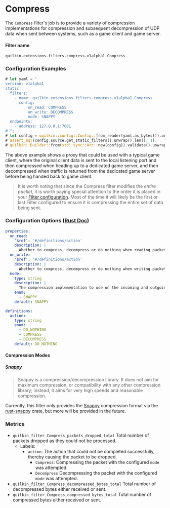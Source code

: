 # Compress

The `Compress` filter's job is to provide a variety of compression implementations for compression 
and subsequent decompression of UDP data when sent between systems, such as a game client and game server.

#### Filter name
```text
quilkin.extensions.filters.compress.v1alpha1.Compress
```

### Configuration Examples
```rust
# let yaml = "
version: v1alpha1
static:
  filters:
    - name: quilkin.extensions.filters.compress.v1alpha1.Compress
      config:
          on_read: COMPRESS
          on_write: DECOMPRESS
          mode: SNAPPY
  endpoints:
    - address: 127.0.0.1:7001
# ";
# let config = quilkin::config::Config::from_reader(yaml.as_bytes()).unwrap();
# assert_eq!(config.source.get_static_filters().unwrap().len(), 1);
# quilkin::Builder::from(std::sync::Arc::new(config)).validate().unwrap();
```

The above example shows a proxy that could be used with a typical game client, where the original client data is 
sent to the local listening port and then compressed when heading up to a dedicated game server, and then 
decompressed when traffic is returned from the dedicated game server before being handed back to game client. 

> It is worth noting that since the Compress filter modifies the *entire packet*, it is worth paying special
  attention to the order it is placed in your [Filter configuration](../filters.md). Most of the time it will likely be
  the first or last Filter configured to ensure it is compressing the entire set of data being sent.

### Configuration Options ([Rust Doc](../../api/quilkin/filters/compress/struct.Config.html))

```yaml
properties:
  on_read:
    '$ref': '#/definitions/action'
    description: |
      Whether to compress, decompress or do nothing when reading packets from the local listening port
  on_write:
    '$ref': '#/definitions/action'
    description: |
      Whether to compress, decompress or do nothing when writing packets to the local listening port
  mode:
    type: string
    description: |
      The compression implementation to use on the incoming and outgoing packets. See "Compression Modes" for details.
    enum:
      - SNAPPY
    default: SNAPPY

definitions:
  action:
    type: string
    enum:
      - DO_NOTHING
      - COMPRESS
      - DECOMPRESS
    default: DO_NOTHING
```

#### Compression Modes

##### Snappy

> Snappy is a compression/decompression library. It does not aim for maximum compression, or compatibility with any 
> other compression library; instead, it aims for very high speeds and reasonable compression.

Currently, this filter only provides the [Snappy](http://google.github.io/snappy/) compression format via the
[rust-snappy](https://github.com/BurntSushi/rust-snappy) crate, but more will be
provided in the future.

### Metrics
* `quilkin_filter_Compress_packets_dropped_total`
  Total number of packets dropped as they could not be processed.  
    * Labels:
      * `action`: The action that could not be completed successfully, thereby causing the packet to be dropped.
        * `Compress`: Compressing the packet with the configured `mode` was attempted.
        * `Decompress` Decompressing the packet with the configured `mode` was attempted.
* `quilkin_filter_Compress_decompressed_bytes_total`
  Total number of decompressed bytes either received or sent.
* `quilkin_filter_Compress_compressed_bytes_total`
  Total number of compressed bytes either received or sent.
